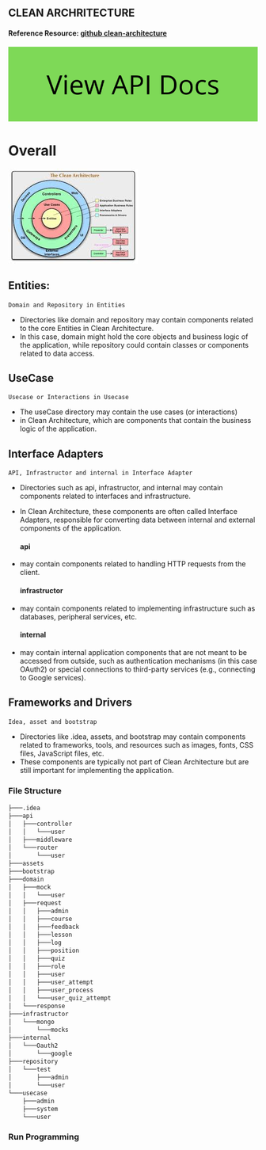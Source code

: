 ## CLEAN ARCHRITECTURE
#### Reference Resource: [github clean-architecture](https://github.com/amitshekhariitbhu/go-backend-clean-architecture/tree/main/mongo)
![Workflow](./assets/button-view-api-docs.png)

# Overall 
![Workflow](./assets/download.jpg)
## Entities: 
    Domain and Repository in Entities
- Directories like domain and repository may contain components related to the core Entities in Clean Architecture. 
- In this case, domain might hold the core objects and business logic of the application, while repository could contain classes or components related to data access.

## UseCase
    Usecase or Interactions in Usecase
- The useCase directory may contain the use cases (or interactions) 
- in Clean Architecture, which are components that contain the business logic of the application.

## Interface Adapters
    API, Infrastructor and internal in Interface Adapter
- Directories such as api, infrastructor, and internal may contain components related to interfaces and infrastructure. 
- In Clean Architecture, these components are often called Interface Adapters, responsible for converting data between internal and external components of the application.
  #### api 
- may contain components related to handling HTTP requests from the client.
  
  #### infrastructor 
- may contain components related to implementing infrastructure such as databases, peripheral services, etc.
  
  #### internal 
- may contain internal application components that are not meant to be accessed from outside, such as authentication mechanisms (in this case OAuth2) or special connections to third-party services (e.g., connecting to Google services).


## Frameworks and Drivers
    Idea, asset and bootstrap
- Directories like .idea, assets, and bootstrap may contain components related to frameworks, tools, and resources such as images, fonts, CSS files, JavaScript files, etc. 
- These components are typically not part of Clean Architecture but are still important for implementing the application.

### File Structure
```
├───.idea
├───api
│   ├───controller
│   │   └───user
│   ├───middleware
│   └───router
│       └───user
├───assets
├───bootstrap
├───domain
│   ├───mock
│   │   └───user
│   ├───request
│   │   ├───admin
│   │   ├───course
│   │   ├───feedback
│   │   ├───lesson
│   │   ├───log
│   │   ├───position
│   │   ├───quiz
│   │   ├───role
│   │   ├───user
│   │   ├───user_attempt
│   │   ├───user_process
│   │   └───user_quiz_attempt
│   └───response
├───infrastructor
│   └───mongo
│       └───mocks
├───internal
│   └───Oauth2
│       └───google
├───repository
│   └───test
│       ├───admin
│       └───user
└───usecase
    ├───admin
    ├───system
    └───user
```
### Run Programming